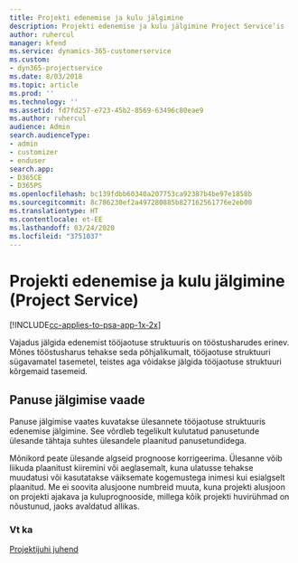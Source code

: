 ```yaml
---
title: Projekti edenemise ja kulu jälgimine
description: Projekti edenemise ja kulu jälgimine Project Service’is
author: ruhercul
manager: kfend
ms.service: dynamics-365-customerservice
ms.custom:
- dyn365-projectservice
ms.date: 8/03/2018
ms.topic: article
ms.prod: ''
ms.technology: ''
ms.assetid: fd7fd257-e723-45b2-8569-63496c80eae9
ms.author: ruhercul
audience: Admin
search.audienceType:
- admin
- customizer
- enduser
search.app:
- D365CE
- D365PS
ms.openlocfilehash: bc139fdbb60340a207753ca92387b4be97e1858b
ms.sourcegitcommit: 8c786230ef2a497280885b827162561776e2eb00
ms.translationtype: HT
ms.contentlocale: et-EE
ms.lasthandoff: 03/24/2020
ms.locfileid: "3751037"
---
```

# <a name="track-project-progress-and-cost-project-service"></a>Projekti edenemise ja kulu jälgimine (Project Service)

[!INCLUDE[cc-applies-to-psa-app-1x-2x](../includes/cc-applies-to-psa-app-1x-2x.md)]

Vajadus jälgida edenemist tööjaotuse struktuuris on tööstusharudes erinev. Mõnes tööstusharus tehakse seda põhjalikumalt, tööjaotuse struktuuri sügavamatel tasemetel, teistes aga võidakse jälgida tööjaotuse struktuuri kõrgemaid tasemeid.  
  
## <a name="effort-tracking-view"></a>Panuse jälgimise vaade  
Panuse jälgimise vaates kuvatakse ülesannete tööjaotuse struktuuris edenemise jälgimine. See võrdleb tegelikult kulutatud panusetunde ülesande tähtaja suhtes ülesandele plaanitud panusetundidega.  
  
Mõnikord peate ülesande algseid prognoose korrigeerima. Ülesanne võib liikuda plaanitust kiiremini või aeglasemalt, kuna ulatusse tehakse muudatusi või kasutatakse väiksemate kogemustega inimesi kui esialgselt plaanitud. Me ei soovita alusjoone numbreid muuta, kuna projekti alusjoon on projekti ajakava ja kuluprognooside, millega kõik projekti huvirühmad on nõustunud, jaoks avaldatud allikas.  
  
### <a name="see-also"></a>Vt ka  
 [Projektijuhi juhend](../project-service/project-manager-guide.md)
